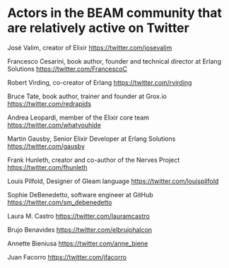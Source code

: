 # Actors in the BEAM community that are relatively active on Twitter

José Valim, creator of Elixir	https://twitter.com/josevalim

Francesco Cesarini, book author, founder and technical director at Erlang Solutions https://twitter.com/FrancescoC

Robert Virding, co-creator of Erlang	https://twitter.com/rvirding

Bruce Tate, book author, trainer and founder at Grox.io	https://twitter.com/redrapids

Andrea Leopardi, member of the Elixir core team	https://twitter.com/whatyouhide

Martin Gausby, Senior Elixir Developer at Erlang Solutions	https://twitter.com/gausby

Frank Hunleth, creator and co-author of the Nerves Project	https://twitter.com/fhunleth

Louis Pilfold, Designer of Gleam language 	https://twitter.com/louispilfold

Sophie DeBenedetto, software engineer at GitHub
	https://twitter.com/sm_debenedetto

Laura M. Castro	https://twitter.com/lauramcastro

Brujo Benavides	https://twitter.com/elbrujohalcon

Annette Bieniusa	https://twitter.com/anne_biene

Juan Facorro	https://twitter.com/jfacorro
